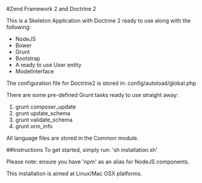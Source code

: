 #Zend Framework 2 and Doctrine 2

This is a Skeleton Application with Doctrine 2 ready to use along with the following:

- NodeJS
- Bower
- Grunt
- Bootstrap
- A ready to use User entity
- ModelInterface

The configuration file for Doctrine2 is stored in: config/autoload/global.php

There are some pre-defined Grunt tasks ready to use straight away:

1. grunt composer_update
2. grunt update_schema
3. grunt validate_schema
4. grunt orm_info

All language files are stored in the Common module.

##Instructions
To get started, simply run: 'sh installation.sh'

Please note: ensure you have 'npm' as an alias for NodeJS components.

This installation is aimed at Linux/Mac OSX platforms.
